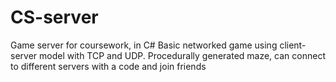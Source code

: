 # CS-server
Game server for coursework, in C#
Basic networked game using client-server model with TCP and UDP. Procedurally generated maze, can connect to different servers with a code and join friends

